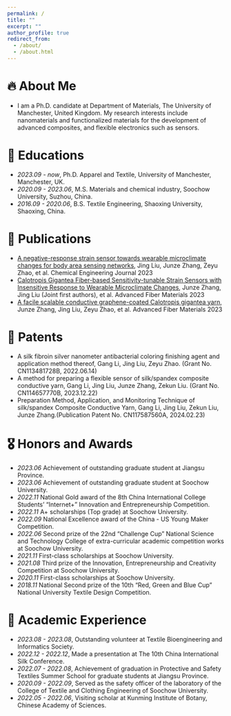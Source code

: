 ```yaml
---
permalink: /
title: ""
excerpt: ""
author_profile: true
redirect_from: 
  - /about/
  - /about.html
---
```

# 🔥 About Me
- I am a Ph.D. candidate at Department of Materials, The University of Manchester, United Kingdom. My research interests include nanomaterials and functionalized materials for the development of advanced composites, and flexible electronics such as sensors.

# 📖 Educations
- *2023.09 - now*, Ph.D. Apparel and Textile, University of Manchester, Manchester, UK.  
- *2020.09 - 2023.06*, M.S. Materials and chemical industry, Soochow University, Suzhou, China.
- *2016.09 - 2020.06*, B.S. Textile Engineering, Shaoxing University, Shaoxing, China. 


# 📝 Publications 
- [A negative-response strain sensor towards wearable microclimate changes for body area sensing networks](https://www.sciencedirect.com/science/article/abs/pii/S1385894723003595#b0120), Jing Liu, Junze Zhang, Zeyu Zhao, et al. Chemical Engineering Journal 2023
- [Calotropis Gigantea Fiber-based Sensitivity-tunable Strain Sensors with Insensitive Response to Wearable Microclimate Changes](https://link.springer.com/article/10.1007/s42765-023-00270-y), Junze Zhang, Jing Liu (Joint first authors), et al. Advanced Fiber Materials 2023
- [A facile scalable conductive graphene-coated Calotropis gigantea yarn](https://link.springer.com/article/10.1007/s10570-022-04475-z), Junze Zhang, Jing Liu, Zeyu Zhao, et al. Advanced Fiber Materials 2023


# 🔬 Patents 
- A silk fibroin silver nanometer antibacterial coloring finishing agent and application method thereof, Gang Li, Jing Liu, Zeyu Zhao. (Grant No. CN113481728B, 2022.06.14)
- A method for preparing a flexible sensor of silk/spandex composite conductive yarn, Gang Li, Jing Liu, Junze Zhang, Zekun Liu. (Grant No. CN114657770B, 2023.12.22)
- Preparation Method, Application, and Monitoring Technique of silk/spandex Composite Conductive Yarn, Gang Li, Jing Liu, Zekun Liu, Junze Zhang.(Publication Patent No. CN117587560A, 2024.02.23)


# 🎖 Honors and Awards
- *2023.06*  Achievement of outstanding graduate student at Jiangsu Province. 
- *2023.06*  Achievement of outstanding graduate student at Soochow University. 
- *2022.11*  National Gold award of the 8th China International College Students’ “Internet+” Innovation and Entrepreneurship Competition. 
- *2022.11*  A+ scholarships (Top grade) at Soochow University. 
- *2022.09*  National Excellence award of the China - US Young Maker Competition. 
- *2022.06*  Second prize of the 22nd “Challenge Cup” National Science and Technology College of extra-curricular academic competition works at Soochow University. 
- *2021.11*  First-class scholarships at Soochow University. 
- *2021.08*  Third prize of the Innovation, Entrepreneurship and Creativity Competition at Soochow University. 
- *2020.11*  First-class scholarships at Soochow University. 
- *2018.11*  National Second prize of the 10th “Red, Green and Blue Cup” National University Textile Design Competition. 


# 💬 Academic Experience
- *2023.08 - 2023.08*,  Outstanding volunteer at Textile Bioengineering and Informatics Society. 
- *2022.12 - 2022.12*,  Made a presentation at The 10th China International Silk Conference. 
- *2022.07 - 2022.08*,  Achievement of graduation in Protective and Safety Textiles Summer School for graduate students at Jiangsu Province. 
- *2020.09 - 2022.09*,  Served as the safety officer of the laboratory of the College of Textile and Clothing Engineering of Soochow University. 
- *2022.05 - 2022.06*,  Visiting scholar at Kunming Institute of Botany, Chinese Academy of Sciences. 

